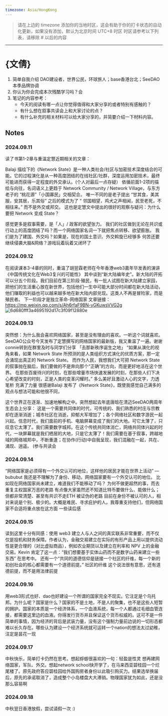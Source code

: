 ```yaml
---
timezone: Asia/HongKong
---
```


> 请在上边的 timezone 添加你的当地时区，这会有助于你的打卡状态的自动化更新，如果没有添加，默认为北京时间 UTC+8 时区
> 时区请参考以下列表，请移除 # 以后的内容

---

# {文倩}

1. 简单自我介绍 DAO建设者，世界公民，环球旅人；base香港台北；SeeDAO本季品牌协调
2. 你认为你会完成本次残酷学习吗？会
3. 笔记的内容参考：
   - 今天的阅读有哪一点让你觉得值得和大家分享的或者特别有感触的？
   - 有什么想在叙事共读会上和大家讨论的点？
   - 有什么补充的相关材料可以给大家分享的，并简要介绍一下材料内容。

## Notes

<!-- Content_START -->

### 2024.09.11
读了书第1-2章与重温定慧近期相关的文章：

Balaji 描绘下的《Network State》是一种人类社会/社区与加密技术深度结合的可能。它的过程演化是从一种高度团结的在线社区/社群，深度运用加密技术，最终可能进而获得一定程度的外交承认。(个人对最后一点存疑）
依循前面1-2项的描绘与向往，名词语义上更趋于 Network Community / Network Village，与东方老子的 “桃花源”「小国寡民」交相契合。
唯一不同的是老子提出 “甘其食，美其服，安其居，乐其俗” 之后的模式为了 “ 邻国相望，鸡犬之声相闻，民至老死，不相往来。” 而不是外交或邦交。
这也是定慧文中提出的很好的观察与疑问：为什么要把 Network 变成 State？

感觉更多是叙事需要，是「人」/ 政客的欲望张力。
我们的社区做到无论在共识或行动上的高度团结了吗？而一个网络国家名词一下就把焦点转移、欲望膨胀。
我们是为了建国、外交吗？如果是，现在的国土意识、外交斡旋已经够多 何苦还要继续侵袭大脑&网络？游戏玩着玩着又闭环了

### 2024.09.12
在阅读课本3-4章的同时，重温了胡翌霖老师在今年香港web3嘉年华发表的演讲《中国传统文化在Web3复兴的可能性》
其中谈到“新大陆编年史”。新大陆的开拓可以分五个阶段。我们目前在第三阶段·殖民，有一批人试图在新大陆建立家园，把他们的生活重心放在新世界，包括他们一生中可能大部分时间都在新大陆活动，他们赚取的利益也可以越来越多地在新大陆内部兑现。这类人不再是冒险家，而是殖民者。
下一阶段才是独立革命-网络国家 文章链接：https://mp.weixin.qq.com/s/Ah6rfaF9BN-yGKuwsVVG2g
![6d680fff3a4695192d17c3f09f12880e](https://github.com/user-attachments/assets/07fcfeb1-ad1c-4509-9dc0-49a7c90091d5)

### 2024.09.13
突然想：为什么我会喜欢网络国家，甚至是没有理由的喜欢。一听这个词就喜欢。
SeeDAO公众号今天发布了定慧撰写的网络国家的最新版，我又重温了一遍。谢谢connie转到在群里及时与同学们分享
「去那新秩序诞生之地」
“如果从演化的视角来看，如果 Network State 所预测的是人类组织方式演化的优质方案，那一定会涌现出真正的 Network State。
而作为人民，我想我们大可把 Network State 的叙事抛在脑后，我们要做的不是奔向那个“正确”的方向，而是更好地活在这个世界。
在那些百废待兴的时刻，在那些增量市场快速发展的时刻，在那些人们下决心希望改变的时刻，正是人类的变革闪耀时。”
多么美好且激动人心的文字，力透笔析 充满了力量
很感谢Balaji 发布了《Network State》，既使我感觉自己满多的观点与想法可能和他很不同，

这个世界正在逐渐、加速地解构之中。突然想起去年底唐晗在清迈SeeDAO两周年生态会上分享：
这是一个需要共同体的时代，可传统的、我们熟悉的村庄与宗教却在逐渐消逝；城市社区在消逝，抑郁大军增加了；各个网络社区和数字游民一起兴起。信息时代，我们面前的手机、电脑屏幕变成了我们的大地。可它太薄了，只叹息它太薄了。我们需要数字城邦。在这个传统共同体消亡，网络共同体兴起的时代，一块屏幕就是我们栖居的大地，只是它太薄了！我们需要在基于叙事，跨越地域的网络城邦中，不断重逢；在协作(行动)中自我呈现，我们混融在一起，共在、涌现、逍遥。 (参与共读会

### 2024.09.14
“网络国家是必须得有一个外交认可的地位，这样他的居民才能在世界上活动” — bububut
我还是不理解为了身份、移动，网络国家要有一个外交认可的地位。
比如现在网络国家尚未建立，难道我们不能移动了吗？ 为何不做更超然的事，而去重复主权国家万恶的老路
有点像大家虽然还不知道比特币要做什么、能做什么；但都非常清楚、甚至有共识不走ETH 被证伪的老路
目前在身份不被认可的人，相对来说是个别、极少的。大概是难民、寻求庇护的人。我尊重支持他们，但网络国家不合适将重点放在这方面
一些读后感

### 2024.09.15
读到这里十分有同感：使用 web3 建立人与人之间的真实联系非常重要，而不仅仅是投机和财务保障。作者认为，金融交易建立在实际的有形产品上用以提供流动性是更合理的（对比虚拟商品），例如农业期货以及建立在利率和 NPV 上的金融交易。Kevin 肯定了这一点：“我们想要基于实体山药而不是数字山药来建立一些东西”
在思考中。
还有一个“共同的道德信仰是链接一个社区的纤维，每一个新的初创社会的核心都需要有一个道德前提。” 社区的纤维 这个说法很有意思，还有道德前提，而不是用法律前提

### 2024.09.16
用web3形式也好、dao也好建设一个所谓的国家完全不现实。它注定是个乌托邦。为什么呢？国家是什么？国家的不是土地，不是人的聚集，也不是这些人短暂的拥护。国家的本质是一个经济体系，一个血液系统，每一个人都通过毛细血管连接，都需要这里边的血液。你得发行货币并且保证这个货币权威的。这可不是一件简单的事情，因为经济的背后是武装力量，没有这个强制力量前边说的一切形态都难以长久存在。哪些认为建设一个经济系统就可运转一个nation的想法太过幼稚，注定是昙花一现

### 2024.09.17
中秋快乐，简单打卡仍然在思考。想起蜉蝣很喜欢的一句：轻盈是性灵
想再建网络国家，军队、外交。想起network school快开学了，在马来西亚碧桂园一个烂尾楼了。原先政府答应碧桂园给外国购房者身份以此吸引购买力。结果选举换届后，原先的承诺取消了，造成整个小岛楼盘大大滞销。物理国家犹为如此，还是没那么容易啊

### 2024.09.18
中秋翌日香港放假，尝试请假一次 :)



<!-- Content_END -->
